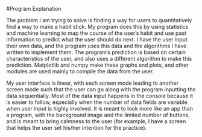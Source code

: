 #Program Explanation


The problem I am trying to solve is finding a way for users to quantitatively find a way to make a habit stick. 
My program does this by using statistics and machine learning to map the course of the user’s habit and use past information to predict what the user should do next. 
I have the user input their own data, and the program uses this data and the algorithms I have written to implement them. 
The program’s prediction is based on certain characteristics of the user, and also uses a different algorithm to make this prediction. 
Matplotlib and numpy make these graphs and plots, and other modules are used mainly to compile the data from the user.

My user interface is linear, with each screen mode leading to another screen mode such that the user can go along with the program inputting the data sequentially. 
Most of the data input happens in the console because it is easier to follow, especially when the number of data fields are variable when user input is highly involved. 
It is meant to look more like an app than a program, with the background image and the limited number of buttons, and is meant to bring calmness to the user (for example, I have a screen that helps the user set his/her intention for the practice).

